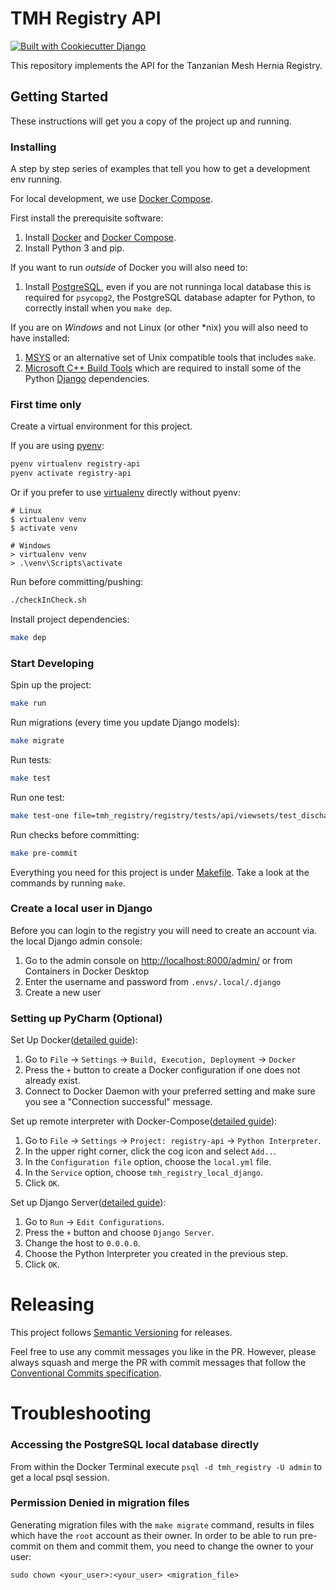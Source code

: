 # TMH Registry API

[![Built with Cookiecutter Django](https://img.shields.io/badge/built%20with-Cookiecutter%20Django-ff69b4.svg)](https://github.com/Orfium/drf-template/)

This repository implements the API for the Tanzanian Mesh Hernia Registry.

## Getting Started

These instructions will get you a copy of the project up and running.

### Installing

A step by step series of examples that tell you how to get a development env running.

For local development, we use [Docker Compose](https://docs.docker.com/compose/).

First install the prerequisite software:

1. Install [Docker](https://hub.docker.com/search?q=&type=edition&offering=community&sort=updated_at&order=desc) and [Docker Compose](https://docs.docker.com/compose/install/).
1. Install Python 3 and pip.

If you want to run _outside_ of Docker you will also need to:
1. Install [PostgreSQL](https://www.postgresql.org/), even if you are not runninga local database this is required for `psycopg2`, the PostgreSQL database adapter for Python, to correctly install when you `make dep`.

If you are on _Windows_ and not Linux (or other *nix) you will also need to have installed:
1. [MSYS](https://www.msys2.org/) or an alternative set of Unix compatible tools that includes `make`.
1. [Microsoft C++ Build Tools](https://visualstudio.microsoft.com/visual-cpp-build-tools/) which are required to install some of the Python [Django](https://www.djangoproject.com/) dependencies.


### First time only

Create a virtual environment for this project.

If you are using [pyenv](https://github.com/pyenv/pyenv):
```bash
pyenv virtualenv registry-api
pyenv activate registry-api
```

Or if you prefer to use [virtualenv](https://virtualenv.pypa.io/en/latest/) directly without pyenv:
```
# Linux
$ virtualenv venv
$ activate venv

# Windows
> virtualenv venv
> .\venv\Scripts\activate
```

Run before committing/pushing:
```bash
./checkInCheck.sh
```


Install project dependencies:
```bash
make dep
```

### Start Developing

Spin up the project:
```bash
make run
```

Run migrations (every time you update Django models):
```bash
make migrate
```

Run tests:
```bash
make test
```

Run one test:
```bash
make test-one file=tmh_registry/registry/tests/api/viewsets/test_discharges.py test_name=TestDischargeCreate
```

Run checks before committing:
```bash
make pre-commit
```

Everything you need for this project is under [Makefile](./Makefile). Take a look at the commands by running `make`.

### Create a local user in Django
Before you can login to the registry you will need to create an account via. the local Django admin console:
1. Go to the admin console on [http://localhost:8000/admin/](http://localhost:8000/admin/) or from Containers in Docker Desktop
2. Enter the username and password from `.envs/.local/.django`
3. Create a new user

### Setting up PyCharm (Optional)

Set Up Docker([detailed guide](https://www.jetbrains.com/help/pycharm/docker.html#managing-images)):
1. Go to `File` -> `Settings` -> `Build, Execution, Deployment` -> `Docker`
2. Press the `+` button to create a Docker configuration if one does not already exist.
3. Connect to Docker Daemon with your preferred setting and make sure you see a "Connection successful" message.

Set up remote interpreter with Docker-Compose([detailed guide](https://www.jetbrains.com/help/pycharm/using-docker-compose-as-a-remote-interpreter.html#docker-compose-remote)):
1. Go to `File` -> `Settings` -> `Project: registry-api` -> `Python Interpreter`.
2. In the upper right corner, click the cog icon and select `Add..`.
3. In the `Configuration file` option, choose the `local.yml` file.
4. In the `Service` option, choose `tmh_registry_local_django`.
5. Click `OK`.

Set up Django Server([detailed guide](https://www.jetbrains.com/help/pycharm/using-docker-compose-as-a-remote-interpreter.html#run)):
1. Go to `Run` -> `Edit Configurations`.
2. Press the `+` button and choose `Django Server`.
3. Change the host to `0.0.0.0`.
4. Choose the Python Interpreter you created in the previous step.
5. Click `OK`.

# Releasing

This project follows [Semantic Versioning](https://semver.org/) for releases.

Feel free to use any commit messages you like in the PR. However, please always squash and merge the PR with commit
messages that follow the [Conventional Commits specification](https://www.conventionalcommits.org/en/v1.0.0/).

# Troubleshooting

### Accessing the PostgreSQL local database directly
From within the Docker Terminal execute `psql -d tmh_registry -U admin` to get a local psql session.


### Permission Denied in migration files

Generating migration files with the `make migrate` command, results in files which have the `root` account as their
owner. In order to be able to run pre-commit on them and commit them, you need to change the owner to your user:

`sudo chown <your_user>:<your_user> <migration_file>`

